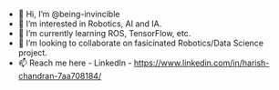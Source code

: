 - 👋 Hi, I’m @being-invincible
- 👀 I’m interested in Robotics, AI and IA.
- 🌱 I’m currently learning ROS, TensorFlow, etc.
- 💞️ I’m looking to collaborate on fasicinated Robotics/Data Science project.
- 📫 Reach me here - LinkedIn - https://www.linkedin.com/in/harish-chandran-7aa708184/

<!---
being-invincible/being-invincible is a ✨ special ✨ repository because its `README.md` (this file) appears on your GitHub profile.
You can click the Preview link to take a look at your changes.
--->
